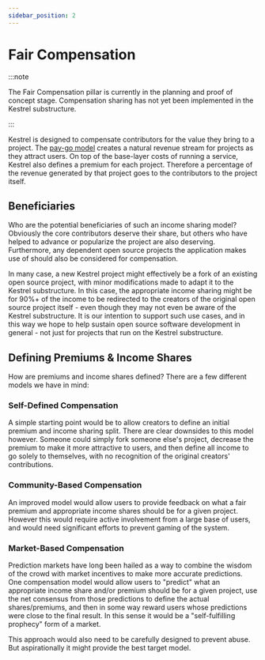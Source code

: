 ```yaml
---
sidebar_position: 2
---
```

# Fair Compensation

:::note

The Fair Compensation pillar is currently in the planning and proof of 
concept stage. Compensation sharing has not yet been implemented in the 
Kestrel substructure.

:::

Kestrel is designed to compensate contributors for the value they bring to a 
project. The [pay-go model](paygo) creates a natural revenue stream for 
projects as they attract users. On top of the base-layer costs of running a 
service, Kestrel also defines a premium for each project. Therefore a 
percentage of the revenue generated by that project goes to the contributors 
to the project itself.

## Beneficiaries

Who are the potential beneficiaries of such an income sharing model? 
Obviously the core contributors deserve their share, but others who have 
helped to advance or popularize the project are also deserving. Furthermore, 
any dependent open source projects the application makes use of should also 
be considered for compensation.

In many case, a new Kestrel project might effectively be a fork of an 
existing open source project, with minor modifications made to adapt it to 
the Kestrel substructure. In this case, the appropriate income sharing might 
be for 90%+ of the income to be redirected to the creators of the original 
open source project itself - even though they may not even be aware of the 
Kestrel substructure. It is our intention to support such use cases, and in 
this way we hope to help sustain open source software development in general -
not just for projects that run on the Kestrel substructure. 

## Defining Premiums & Income Shares

How are premiums and income shares defined? There are a few different models 
we have in mind:

### Self-Defined Compensation

A simple starting point would be to allow creators to define an initial 
premium and income sharing split. There are clear downsides to this model 
however. Someone could simply fork someone else's project, decrease the 
premium to make it more attractive to 
users, and then define all income to go solely to themselves, with no 
recognition of the original creators' contributions.

### Community-Based Compensation

An improved model would allow users to provide feedback on what a fair 
premium and appropriate income shares should be for a given project. However 
this would require active involvement from a large base of users, and would 
need significant efforts to prevent gaming of the system.

### Market-Based Compensation

Prediction markets have long been hailed as a way to combine the wisdom of 
the crowd with market incentives to make more accurate predictions. One 
compensation
model would allow users to "predict" what an appropriate income share and/or 
premium should be for a given project, use the net consensus from those 
predictions to define the actual shares/premiums, and then in some way 
reward users whose predictions were close to the final result. In this sense 
it would be a "self-fulfilling prophecy" form of a market.

This approach would also need to be carefully designed to prevent abuse. But 
aspirationally it might provide the best target model.